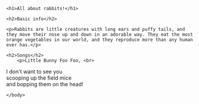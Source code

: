 <!DOCTYPE html>
<html>
    <head>
        <meta charset="utf-8">
        <title>HTML: Text emphasis</title>
    </head>
    <body>

    <h1>All about rabbits!</h1>
    
    <h2>Basic info</h2>
    
    <p>Rabbits are little creatures with long ears and puffy tails, and they move their nose up and down in an adorable way. They eat the most orange vegetables in our world, and they reproduce more than any human ever has.</p>
    
    <h2>Songs</h2>
        <p>Little Bunny Foo Foo, <br>
I don't want to see you <br>
scooping up the field mice <br>
and bopping them on the head!</p>

    </body>
</html>
